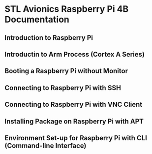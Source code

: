 # STL Avionics Raspberry Pi 4B Documentation 
## Introduction to Raspberry Pi

## Introductin to Arm Process (Cortex A Series)
## Booting a Raspberry Pi without Monitor
## Connecting to Raspberry Pi with SSH
## Connecting to Raspberry Pi with VNC Client
## Installing Package on Raspberry Pi with APT
## Environment Set-up for Raspberry Pi with CLI (Command-line Interface)
## 